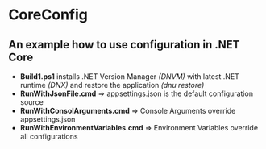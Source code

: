 # CoreConfig #
## An example how to use configuration in .NET Core ##

- **Build1.ps1** installs .NET Version Manager *(DNVM)* with latest .NET runtime *(DNX)* and restore the application *(dnu restore)*
- **RunWithJsonFile.cmd** => appsettings.json is the default configuration source
- **RunWithConsolArguments.cmd** => Console Arguments override appsettings.json
- **RunWithEnvironmentVariables.cmd** => Environment Variables override all configurations